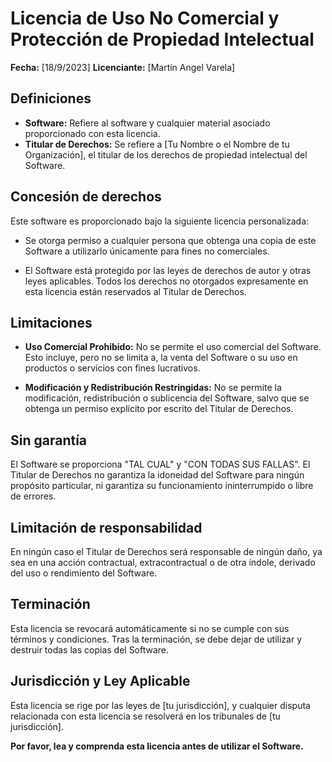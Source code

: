 # Licencia de Uso No Comercial y Protección de Propiedad Intelectual

**Fecha:** [18/9/2023]
**Licenciante:** [Martín Angel Varela]

## Definiciones

- **Software:** Refiere al software y cualquier material asociado proporcionado con esta licencia.
- **Titular de Derechos:** Se refiere a [Tu Nombre o el Nombre de tu Organización], el titular de los derechos de propiedad intelectual del Software.

## Concesión de derechos

Este software es proporcionado bajo la siguiente licencia personalizada:

- Se otorga permiso a cualquier persona que obtenga una copia de este Software a utilizarlo únicamente para fines no comerciales.

- El Software está protegido por las leyes de derechos de autor y otras leyes aplicables. Todos los derechos no otorgados expresamente en esta licencia están reservados al Titular de Derechos.

## Limitaciones

- **Uso Comercial Prohibido:** No se permite el uso comercial del Software. Esto incluye, pero no se limita a, la venta del Software o su uso en productos o servicios con fines lucrativos.

- **Modificación y Redistribución Restringidas:** No se permite la modificación, redistribución o sublicencia del Software, salvo que se obtenga un permiso explícito por escrito del Titular de Derechos.

## Sin garantía

El Software se proporciona "TAL CUAL" y "CON TODAS SUS FALLAS". El Titular de Derechos no garantiza la idoneidad del Software para ningún propósito particular, ni garantiza su funcionamiento ininterrumpido o libre de errores.

## Limitación de responsabilidad

En ningún caso el Titular de Derechos será responsable de ningún daño, ya sea en una acción contractual, extracontractual o de otra índole, derivado del uso o rendimiento del Software.

## Terminación

Esta licencia se revocará automáticamente si no se cumple con sus términos y condiciones. Tras la terminación, se debe dejar de utilizar y destruir todas las copias del Software.

## Jurisdicción y Ley Aplicable

Esta licencia se rige por las leyes de [tu jurisdicción], y cualquier disputa relacionada con esta licencia se resolverá en los tribunales de [tu jurisdicción].

**Por favor, lea y comprenda esta licencia antes de utilizar el Software.**
